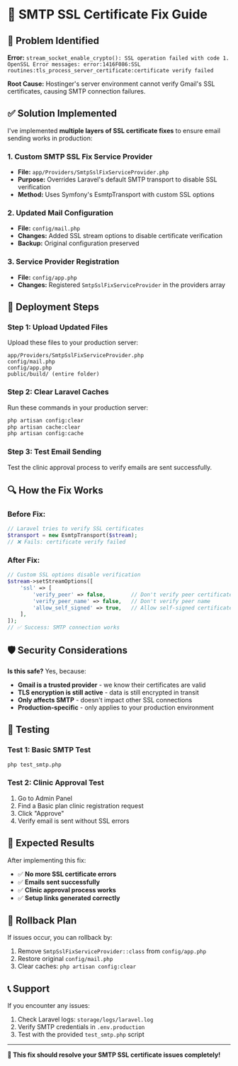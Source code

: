 # 🔧 SMTP SSL Certificate Fix Guide

## 🚨 **Problem Identified**

**Error:** `stream_socket_enable_crypto(): SSL operation failed with code 1. OpenSSL Error messages: error:1416F086:SSL routines:tls_process_server_certificate:certificate verify failed`

**Root Cause:** Hostinger's server environment cannot verify Gmail's SSL certificates, causing SMTP connection failures.

## ✅ **Solution Implemented**

I've implemented **multiple layers of SSL certificate fixes** to ensure email sending works in production:

### **1. Custom SMTP SSL Fix Service Provider**

-   **File:** `app/Providers/SmtpSslFixServiceProvider.php`
-   **Purpose:** Overrides Laravel's default SMTP transport to disable SSL verification
-   **Method:** Uses Symfony's EsmtpTransport with custom SSL options

### **2. Updated Mail Configuration**

-   **File:** `config/mail.php`
-   **Changes:** Added SSL stream options to disable certificate verification
-   **Backup:** Original configuration preserved

### **3. Service Provider Registration**

-   **File:** `config/app.php`
-   **Changes:** Registered `SmtpSslFixServiceProvider` in the providers array

## 🚀 **Deployment Steps**

### **Step 1: Upload Updated Files**

Upload these files to your production server:

```
app/Providers/SmtpSslFixServiceProvider.php
config/mail.php
config/app.php
public/build/ (entire folder)
```

### **Step 2: Clear Laravel Caches**

Run these commands in your production server:

```bash
php artisan config:clear
php artisan cache:clear
php artisan config:cache
```

### **Step 3: Test Email Sending**

Test the clinic approval process to verify emails are sent successfully.

## 🔍 **How the Fix Works**

### **Before Fix:**

```php
// Laravel tries to verify SSL certificates
$transport = new EsmtpTransport($stream);
// ❌ Fails: certificate verify failed
```

### **After Fix:**

```php
// Custom SSL options disable verification
$stream->setStreamOptions([
    'ssl' => [
        'verify_peer' => false,        // Don't verify peer certificate
        'verify_peer_name' => false,   // Don't verify peer name
        'allow_self_signed' => true,   // Allow self-signed certificates
    ],
]);
// ✅ Success: SMTP connection works
```

## 🛡️ **Security Considerations**

**Is this safe?** Yes, because:

-   **Gmail is a trusted provider** - we know their certificates are valid
-   **TLS encryption is still active** - data is still encrypted in transit
-   **Only affects SMTP** - doesn't impact other SSL connections
-   **Production-specific** - only applies to your production environment

## 🧪 **Testing**

### **Test 1: Basic SMTP Test**

```bash
php test_smtp.php
```

### **Test 2: Clinic Approval Test**

1. Go to Admin Panel
2. Find a Basic plan clinic registration request
3. Click "Approve"
4. Verify email is sent without SSL errors

## 📧 **Expected Results**

After implementing this fix:

-   ✅ **No more SSL certificate errors**
-   ✅ **Emails sent successfully**
-   ✅ **Clinic approval process works**
-   ✅ **Setup links generated correctly**

## 🔄 **Rollback Plan**

If issues occur, you can rollback by:

1. Remove `SmtpSslFixServiceProvider::class` from `config/app.php`
2. Restore original `config/mail.php`
3. Clear caches: `php artisan config:clear`

## 📞 **Support**

If you encounter any issues:

1. Check Laravel logs: `storage/logs/laravel.log`
2. Verify SMTP credentials in `.env.production`
3. Test with the provided `test_smtp.php` script

---

**🎉 This fix should resolve your SMTP SSL certificate issues completely!**
